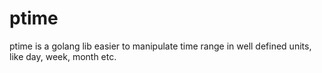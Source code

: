 # ptime
ptime is a golang lib easier to manipulate time range in well defined units, like day, week, month etc.
